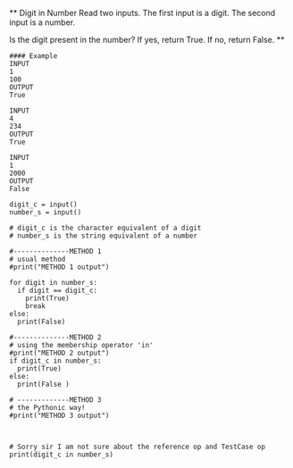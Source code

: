 ** Digit in Number
Read two inputs. 
The first input is a digit. 
The second input is a number. 

Is the digit present in the number? If yes, return True.
If no, return False. **

```
#### Example 
INPUT
1
100
OUTPUT
True

INPUT
4
234
OUTPUT
True

INPUT
1
2000
OUTPUT
False

```


```
digit_c = input()
number_s = input()

# digit_c is the character equivalent of a digit  
# number_s is the string equivalent of a number 

#--------------METHOD 1 
# usual method 
#print("METHOD 1 output")

for digit in number_s: 
  if digit == digit_c:
    print(True)
    break
else:
  print(False)
  
#--------------METHOD 2 
# using the membership operator 'in' 
#print("METHOD 2 output")
if digit_c in number_s: 
  print(True)
else:
  print(False )
 
# -------------METHOD 3
# the Pythonic way! 
#print("METHOD 3 output")



# Sorry sir I am not sure about the reference op and TestCase op
print(digit_c in number_s) 
```
